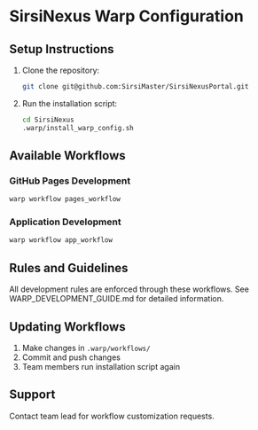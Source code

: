 # SirsiNexus Warp Configuration

## Setup Instructions

1. Clone the repository:
   ```bash
   git clone git@github.com:SirsiMaster/SirsiNexusPortal.git
   ```

2. Run the installation script:
   ```bash
   cd SirsiNexus
   .warp/install_warp_config.sh
   ```

## Available Workflows

### GitHub Pages Development
```bash
warp workflow pages_workflow
```

### Application Development
```bash
warp workflow app_workflow
```

## Rules and Guidelines
All development rules are enforced through these workflows. See WARP_DEVELOPMENT_GUIDE.md for detailed information.

## Updating Workflows

1. Make changes in `.warp/workflows/`
2. Commit and push changes
3. Team members run installation script again

## Support
Contact team lead for workflow customization requests.
